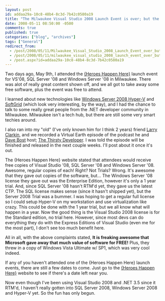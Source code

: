 ```yaml
---
layout: post
id: addaa29a-10c8-48b4-8c3d-7b42c0580a19
title: "The Milwaukee Visual Studio 2008 Launch Event is over; but the fun has only begun"
date: 2008-05-11 08:50:00 -0500
comments: true
published: true
categories: ["blog", "archives"]
tags: ["General"]
redirect_from: 
  - /post/2008/05/11/Milwaukee_Visual_Studio_2008_Launch_Event_over_but_the_fun_has_only_begun
  - /post/2008/05/11/milwaukee_visual_studio_2008_launch_event_over_but_the_fun_has_only_begun
  - /post.aspx?id=addaa29a-10c8-48b4-8c3d-7b42c0580a19
---
```

<!-- more -->
<p>
Two days ago, May 9th, I attended the <a href="http://heroeshappenhere.com">{Heroes Happen Here}</a> launch event for VS&#39;08, SQL Server &#39;08 and Windows Server &#39;08 in Milwaukee. There was alot of really great content shown off, and we all got to take away some free software, plus the event was free to attend. 
</p>
<p>
I learned about new&nbsp;technologies like <a href="http://technet2.microsoft.com/windowsserver2008/en/servermanager/virtualization.mspx">Windows Server 2008 Hyper-V</a> and <a href="http://www.microsoft.com/systemcenter/softgrid/default.mspx">SoftGrid</a>&nbsp;(which look very interesting, by the way), and I had the chance to talk to some really great people from the .NET developer community in Milwaukee. Milwaukee isn&#39;t a tech hub, but there are still some very smart techies around. 
</p>
<p>
I also ran into my &quot;old&quot; (I&#39;ve only known him for I think 2 years) friend&nbsp;<a href="http://larryclarkin.com/">Larry Clarkin</a>, and we recorded a Virtual Earth episode of the podcast he and <a href="http://www.davebost.com/blog/">Dave Bost</a> host; <a href="http://thirstydeveloper.com/">The Thirsty Developer</a>. I was told the episode will be finished and released in the next couple weeks. I&#39;ll post about it once it&#39;s out. 
</p>
<p>
The {Heroes Happen Here} website stated that attendees would receive free copies of Visual Studio &#39;08, SQL Server &#39;08 and Windows Server &#39;08. Awesome, regular copies of each! Right? Not Trials? Wrong. It&#39;s awesome that they gave out copies of the software, but... The Windows Server &#39;08 license they gave out was the Enterprise Edition, however it&#39;s only a 1 year trial. And, since SQL Server &#39;08 hasn&#39;t RTM&#39;d yet, they gave us the latest CTP. The SQL license makes sense (since it hasn&#39;t shipped yet), but the Server 2008 Trial was a bummer. I was hoping to get&nbsp;a regular full license so I could setup Hyper-V on my workstation and use virtualization like crazy. This could be done with the 1 year trial, but we all know what will happen in a year. Now the good thing is the Visual Studio 2008 license is for the Standard edition, no trial here. However, since most devs can do everything they do with the Express Editions of Visual Studio (even me for the most part), I don&#39;t see too much benefit here. 
</p>
<p>
All in all, with the above complaints stated, <strong>It is freaking awesome that Microsoft gave away that much value of software for FREE!</strong> Plus, they threw in a copy of Windows Vista Ultimate w/ SP1, which was very cool indeed. 
</p>
<p>
If any of you haven&#39;t attended one of the {Heroes Happen Here} launch events, there are still a few dates to come. Just go to the <a href="http://heroeshappenhere.com">{Heroes Happen Here}</a> website to see if there&#39;s a date left near you. 
</p>
<p>
Now even though I&#39;ve been using Visual Studio 2008 and .NET 3.5 since it RTM&#39;d, I haven&#39;t really gotten into SQL Server 2008, Windows Server 2008 and Hyper-V yet. So the fun has only begun. 
</p>

